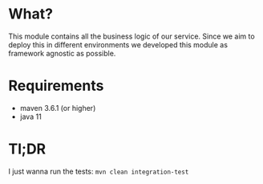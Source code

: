 # What?

This module contains all the business logic of our service. Since we aim to deploy this in different environments 
we developed this module as framework agnostic as possible. 

# Requirements

* maven 3.6.1 (or higher)
* java 11

# Tl;DR

I just wanna run the tests: `mvn clean integration-test`

